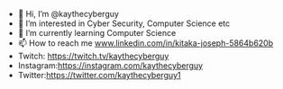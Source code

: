 - 👋 Hi, I’m @kaythecyberguy
- 👀 I’m interested in Cyber Security, Computer Science etc
- 🌱 I’m currently learning  Computer Science
- 📫 How to reach me www.linkedin.com/in/kitaka-joseph-5864b620b
- Twitch: https://twitch.tv/kaythecyberguy
- Instagram:https://instagram.com/kaythecyberguy
- Twitter:https://twitter.com/kaythecyberguy1


<!---
kaythecyberguy/kaythecyberguy is a ✨ special ✨ repository because its `README.md` (this file) appears on your GitHub profile.
You can click the Preview link to take a look at your changes.
--->
